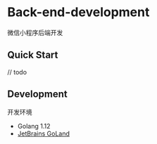 # Back-end-development
微信小程序后端开发

## Quick Start

// todo

## Development
开发环境

- Golang 1.12
- [JetBrains GoLand](https://www.jetbrains.com/go/)
